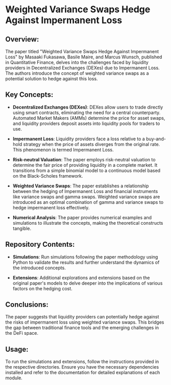 # Weighted Variance Swaps Hedge Against Impermanent Loss

## Overview:
The paper titled "Weighted Variance Swaps Hedge Against Impermanent Loss" by Masaaki Fukasawa, Basile Maire, and Marcus Wunsch, published in Quantitative Finance, delves into the challenges faced by liquidity providers in Decentralized Exchanges (DEXes) due to Impermanent Loss. The authors introduce the concept of weighted variance swaps as a potential solution to hedge against this loss.

## Key Concepts:
- **Decentralized Exchanges (DEXes)**: DEXes allow users to trade directly using smart contracts, eliminating the need for a central counterparty. Automated Market Makers (AMMs) determine the price for asset swaps, and liquidity providers deposit assets into liquidity pools for traders to use.
  
- **Impermanent Loss**: Liquidity providers face a loss relative to a buy-and-hold strategy when the price of assets diverges from the original rate. This phenomenon is termed Impermanent Loss.

- **Risk-neutral Valuation**: The paper employs risk-neutral valuation to determine the fair price of providing liquidity in a complete market. It transitions from a simple binomial model to a continuous model based on the Black-Scholes framework.

- **Weighted Variance Swaps**: The paper establishes a relationship between the hedging of Impermanent Loss and financial instruments like variance swaps and gamma swaps. Weighted variance swaps are introduced as an optimal combination of gamma and variance swaps to hedge impermanent loss effectively.

- **Numerical Analysis**: The paper provides numerical examples and simulations to illustrate the concepts, making the theoretical constructs tangible.

## Repository Contents:
- **Simulations**: Run simulations following the paper methodology using Python to validate the results and further understand the dynamics of the introduced concepts.
  
- **Extensions**: Additional explorations and extensions based on the original paper's models to delve deeper into the implications of various factors on the hedging cost.

## Conclusions:
The paper suggests that liquidity providers can potentially hedge against the risks of impermanent loss using weighted variance swaps. This bridges the gap between traditional finance tools and the emerging challenges in the DeFi space.

## Usage:
To run the simulations and extensions, follow the instructions provided in the respective directories. Ensure you have the necessary dependencies installed and refer to the documentation for detailed explanations of each module.
